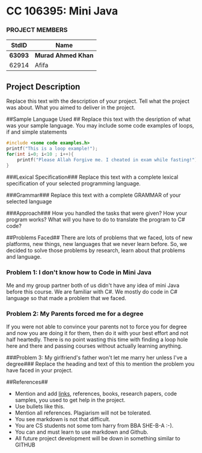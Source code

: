 # CC 106395: Mini Java #

### PROJECT MEMBERS ###
StdID | Name
------------ | -------------
**63093** | **Murad Ahmed Khan** 
62914 | Afifa

## Project Description ##
Replace this text with the description of your project. Tell what the project was about. What you aimed to deliver in the project.

##Sample Language Used ##
Replace this text with the desription of what was your sample language. You may include some code examples of loops, if and simple statements
```C++
#include <some code examples.h>
printf("This is a loop example!");
for(int i=0; i<10 ; i++){
    printf("Please Allah Forgive me. I cheated in exam while fasting!");
}
```
###Lexical Specification###
Replace this text with a complete lexical specification of your selected programming language.

###Grammar###
Replace this text with a complete GRAMMAR of your selected language


###Approach###
How you handled the tasks that were given? How your program works? What will you have to do to translate the program to C# code?

##Problems Faced##
There are lots of problems that we faced, lots of new platforms, new things, new languages that we never learn before. So, we decided to solve those problems by research, learn about that problems and language.

### Problem 1: I don't know how to Code in Mini Java ###
Me and my group partner both of us didn't have any idea of mini Java before this course. We are familiar with C#. We mostly do code in C# language so that made a problem that we faced.

### Problem 2: My Parents forced me for a degree ###
If you were not able to convince your parents not to force you for degree and now you are doing it for them, then do it with your best effort and not half heartedly. There is no point wasting this time with finding a loop hole here and there and passing courses without actually learning anything.

###Problem 3: My girlfriend's father won't let me marry her unless I've a degree###
Replace the heading and text of this to mention the problem you have faced in your project.

##References##
- Mention and add [links](https://guides.github.com/features/mastering-markdown/), references, books, research papers, code samples, you used to get help in the project.
- Use bullets like this.
- Mention all references. Plagiarism will not be tolerated.
- You see markdown is not that difficult.
- You are CS students not some tom harry from BBA SHE-B-A :-).
- You can and must learn to use markdown and Github.
- All future project development will be down in something similar to GITHUB
